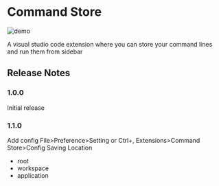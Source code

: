 # Command Store

![demo](https://user-images.githubusercontent.com/24281652/152735693-c943bccd-6345-4e07-b78e-380410e28b22.gif)

A visual studio code extension where you can store your command lines and run them from sidebar

## Release Notes

### 1.0.0

Initial release

### 1.1.0

Add config
File>Preference>Setting or Ctrl+,
Extensions>Command Store>Config Saving Location

- root
- workspace
- application
